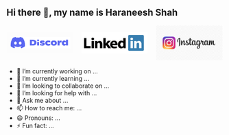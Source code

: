 ## Hi there 👋, my name is Haraneesh Shah

<div style="display: flex; gap: 20px; align-items: center;">
    <a href="https://discord.com" target="_blank">
        <img src="https://raw.githubusercontent.com/Haraneesh8/Haraneesh8/main/assets/Discord_logo.png" width="200">
    </a>
    <a href="https://linkedin.com" target="_blank">
        <img src="https://raw.githubusercontent.com/Haraneesh8/Haraneesh8/main/assets/LinkedIn_logo.png" width="200">
    </a>
    <a href="https://instagram.com" target="_blank">
        <img src="https://raw.githubusercontent.com/Haraneesh8/Haraneesh8/main/assets/instagram_logo.jpg" width="200">
    </a>
</div>


- 🔭 I’m currently working on ...
- 🌱 I’m currently learning ...
- 👯 I’m looking to collaborate on ...
- 🤔 I’m looking for help with ...
- 💬 Ask me about ...
- 📫 How to reach me: ...
- 😄 Pronouns: ...
- ⚡ Fun fact: ...

<!--
**Haraneesh8/Haraneesh8** is a ✨ _special_ ✨ repository because its `README.md` (this file) appears on your GitHub profile.

Here are some ideas to get you started:

- 🔭 I’m currently working on ...
- 🌱 I’m currently learning ...
- 👯 I’m looking to collaborate on ...
- 🤔 I’m looking for help with ...
- 💬 Ask me about ...
- 📫 How to reach me: ...
- 😄 Pronouns: ...
- ⚡ Fun fact: ...
-->
